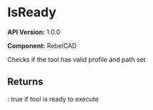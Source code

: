 # IsReady

**API Version:** 1.0.0

**Component:** RebelCAD

Checks if the tool has valid profile and path set

## Returns

: true if tool is ready to execute

